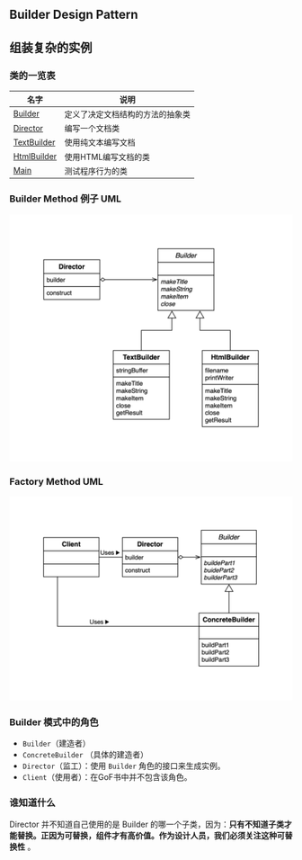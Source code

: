 ## Builder Design Pattern

## 组装复杂的实例

### 类的一览表

| 名字                              | 说明                            |
| --------------------------------- | ------------------------------- |
| [Builder](./Builder.java)         | 定义了决定文档结构的方法的抽象类   |
| [Director](./Director.java)       | 编写一个文档类 |
| [TextBuilder](./TextBuilder.java) | 使用纯文本编写文档  |
| [HtmlBuilder](./HtmlBuilder.java) | 使用HTML编写文档的类 |
| [Main](./Main.java)               | 测试程序行为的类                |

### Builder Method 例子 UML

![builder-example](./resource/builder-example.png)



### Factory Method UML

![builder](./resource/builder.png)

### Builder 模式中的角色

- `Builder`（建造者）
- `ConcreteBuilder` （具体的建造者）
- `Director`（监工）：使用 `Builder` 角色的接口来生成实例。
- `Client`（使用者）：在GoF书中并不包含该角色。

### 谁知道什么

Director 并不知道自己使用的是 Builder 的哪一个子类，因为：**只有不知道子类才能替换。**正因为可替换，组件才有高价值。作为设计人员，我们必须关注这种**可替换性** 。